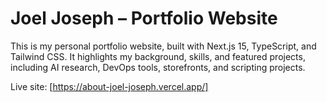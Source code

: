 # Joel Joseph – Portfolio Website

This is my personal portfolio website, built with Next.js 15, TypeScript, and Tailwind CSS.
It highlights my background, skills, and featured projects, including AI research, DevOps tools, storefronts, and scripting projects.

Live site: [https://about-joel-joseph.vercel.app/]
